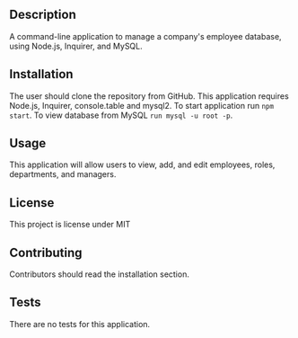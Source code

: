 ## Description 
A command-line application to manage a company's employee database, using Node.js, Inquirer, and MySQL.

## Installation 
The user should clone the repository from GitHub. This application requires Node.js, Inquirer, console.table and mysql2. To start application run `npm start`. To view database from MySQL `run mysql -u root -p`. 

## Usage 
This application will allow users to view, add, and edit employees, roles, departments, and managers. 




## License 
This project is license under MIT

## Contributing 
Contributors should read the installation section. 

## Tests
There are no tests for this application. 

